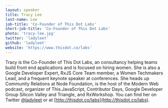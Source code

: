 ```yaml
---
layout: speaker
title: Tracy Lee
last-name: Lee
job-title: 'Co-Founder of This Dot Labs'
short-job-title: 'Co-Founder of This Dot Labs'
photo: 'tracy-lee.jpg'
twitter: 'ladyleet'
github: 'ladyleet'
website: 'https://www.thisdot.co/labs'
---
```


Tracy is the Co-Founder of This Dot Labs, an consultancy helping teams build front end applications and is focused on hiring women. She is also a Google Developer Expert, RxJS Core Team member, a Women Techmakers Lead, and a frequent keynote speaker at conferences. She heads up Community Relations at Node Foundation, is the host of the Modern Web podcast, organizer of This.JavaScript, Contributor Days, Google Developer Group Silicon Valley and Triangle, and RxWorkshop. You can find her on Twitter [@ladyleet](https://twitter.com/ladyleet) or at [http://thisdot.co/labs](http://thisdot.co/labs).
